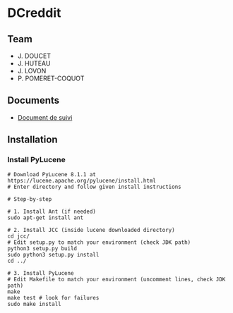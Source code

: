 # DCreddit


## Team

 - J. DOUCET 
 - J. HUTEAU
 - J. LOVON
 - P. POMERET-COQUOT

## Documents

 - [Document de suivi](doc/suivi.md) 


## Installation

### Install PyLucene

    # Download PyLucene 8.1.1 at https://lucene.apache.org/pylucene/install.html
    # Enter directory and follow given install instructions
    
    # Step-by-step
    
    # 1. Install Ant (if needed)
    sudo apt-get install ant
    
    # 2. Install JCC (inside lucene downloaded directory)
    cd jcc/
    # Edit setup.py to match your environment (check JDK path)
    python3 setup.py build
    sudo python3 setup.py install
    cd ../

    # 3. Install PyLucene
    # Edit Makefile to match your environment (uncomment lines, check JDK path)
    make
    make test # look for failures
    sudo make install
    